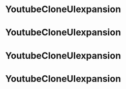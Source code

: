 # YoutubeCloneUIexpansion
# YoutubeCloneUIexpansion
# YoutubeCloneUIexpansion
# YoutubeCloneUIexpansion
